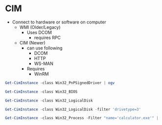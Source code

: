 # CIM 

- Connect to hardware or software on computer
  - WMI (Older/Legacy)
    - Uses DCOM
      - requires RPC
  - CIM (Newer)
    - can use following
      - DCOM
      - HTTP
      - WS-MAN
    - Requires
      - WinRM

```PowerShell
Get-CimInstance -class Win32_PnPSignedDriver | ogv
```

```PowerShell
Get-CimInstance -class Win32_BIOS
```

```PowerShell
Get-CimInstance -class Win32_LogicalDisk
```

```PowerShell
Get-CimInstance -class Win32_LogicalDisk -filter 'drivetype=3'
```

```PowerShell
Get-CimInstance -class Win32_Process -Filter "name='calculator.exe'" | Invoke-CimMethod -MethodName Terminate
```
